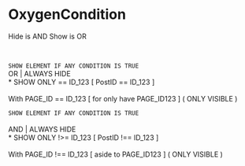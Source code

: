 # OxygenCondition
Hide is AND Show is OR

<br />

``` SHOW ELEMENT IF ANY CONDITION IS TRUE ``` 
<br /> OR | ALWAYS HIDE
<br /> * SHOW ONLY == ID_123 [ PostID == ID_123 ]
<br />
<br /> With PAGE_ID == ID_123 [ for only have PAGE_ID123 ] ( ONLY VISIBLE )
<br />

 ``` SHOW ELEMENT IF ANY CONDITION IS TRUE ```  
<br /> AND | ALWAYS HIDE
<br /> * SHOW ONLY !>= ID_123 [ PostID !== ID_123 ]
<br />
<br /> With PAGE_ID !== ID_123 [ aside to PAGE_ID123 ] ( ONLY VISIBLE )
